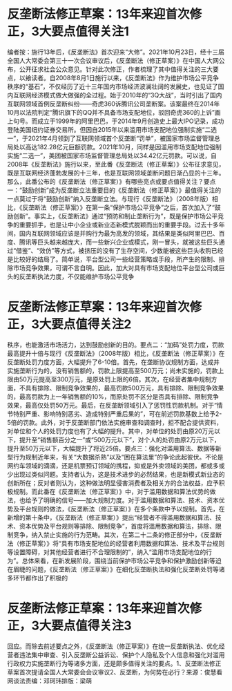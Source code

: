 # 反垄断法修正草案：13年来迎首次修正，3大要点值得关注1

编者按：施行13年后，《反垄断法》首次迎来“大修”。2021年10月23日，经十三届全国人大常委会第三十一次会议审议后，《反垄断法（修正草案）》在中国人大网公布，公开征求社会公众意见。针对此次修正，作者梳理了其中值得关注的三大要点，以飨读者。自2008年8月1日施行以来，《反垄断法》作为维护市场公平竞争秩序的“基石”，不仅经历了近十三年国内市场经济波澜壮阔的发展史，也见证了国内互联网经济模式做大做强的全过程。始于2010年的“3Q大战”，当时引出了国内互联网领域首例反垄断纠纷——奇虎360诉腾讯公司垄断案。该案最终在2014年10月以法院判定“腾讯旗下的QQ并不具备市场支配地位，驳回奇虎360的上诉”画上句号。而成立于1999年的阿里巴巴，于2014年9月创造史上最大IPO记录，成功登陆美国纽约证券交易所。但因自2015年以来滥用市场支配地位强制实施“二选一”，于2021年4月领到了互联网领域首个反垄断“罚单”，被国家市场监督管理总局处以高达182.28亿元巨额罚款。2021年10月，同样是因滥用市场支配地位强制实施“二选一”，美团被国家市场监督管理总局处以34.42亿元罚款。可以说，自2008年《反垄断法》施行以来，至此番《反垄断法（修正草案）》公布征求意见，既是互联网经济蓬勃发展的十三年，也是互联网领域垄断问题日渐凸显的十三年。那么，此番公布的《反垄断法（修正草案）》有哪些亮点或要点值得关注？要点一：“鼓励创新”成为反垄断立法重要目的《反垄断法（修正草案）》最值得关注的一点莫过于将“鼓励创新”纳入反垄断立法。与现行《反垄断法》（2008年版）相比，《反垄断法（修正草案）》在第一条“保护市场公平竞争”之后，首次加入了“鼓励创新”。事实上，《反垄断法》通过“预防和制止垄断行为”，既是保护市场公平竞争的重要抓手，也是让中小企业或新业态新模式脱颖而出的重要手段。过去十多年间，国内互联网领域应该是并购行为最为高发的领域，其结果是类似阿里巴巴、百度、腾讯等巨头越来越庞大，而一些新兴企业或模式，刚一冒头，就被这些巨头通过“借鉴”、“效仿”等方式，被挤压的没有了生存空间，少数能被这些巨头收购已经是比较好的结局了。简单说，平台型公司一些经营策略或手段，所产生的限制、排除市场竞争效果，可谓不言自明。因此，加大对具有市场支配地位平台型公司或巨头的反垄断执法力度，不仅能维护市场公平竞争

# 反垄断法修正草案：13年来迎首次修正，3大要点值得关注2

秩序，也能激活市场活力，达到鼓励创新的目的。要点二：“加码”处罚力度，罚款最高提升十倍与现行《反垄断法》（2008年版）相比，《反垄断法（修正草案）》在反垄断处罚力度方面，大幅提升了6-10倍。首先，在垄断协议规制方面，达成并实施垄断行为的，没有销售额的，罚款上限提高至500万元；尚未实施的，罚款上限由50万元提高至300万元，是原处罚上限的6倍。其次，在经营者集中规制方面，不具有排除、限制竞争效果的，最高罚款500万元，具有排除、限制竞争效果的，最高罚款为上一年销售额的10%，而原处罚不区分是否具有排除、限制竞争效果，最高仅处罚50万元。最后，在反垄断领域引入了惩罚性罚款机制。对于“情节特别严重、影响特别恶劣、造成特别严重后果的”，可在前述罚款基数上给予2-5倍的罚款。此外，对于反垄断部门依法实施审查和调查时，拒不配合提供资料，对单位和个人的处罚力度也有了大幅的提升。其中，对单位的处罚由原20万元以下，提升至“销售额百分之一”或“500万元以下”，对个人的处罚由原2万元以下，提升至50万元以下，大幅提升了将近25倍。要点三：强化对滥用算法、数据等新型行为规制近年来，有关“大数据杀熟”以及“困在算法里”的争论此起彼伏。不论是网约车领域的滴滴，还是机票预订领域的携程，抑或是外卖领域的美团，都或多或少出现过类似问题。支持者认为，这是技术进步的必然结果，也是新模式新业态的创新所在；反对者则认为，这种做法明显侵害消费者及相关方的合法权益，应予积极规制。而此番在《反垄断法（修正草案）》中，对于滥用数据和算法优势的做法，也给予了明确的信号——加大规制力度。对于滥用数据和算法、技术、资本优势及平台规则的做法，《反垄断法（修正草案）》在多个条款中予以规制。首先，在新增的第十条中，《反垄断法（修正草案）》提出“经营者不得滥用数据和算法、技术、资本优势及平台规则等排除、限制竞争”，首度将滥用数据和算法，排除、限制竞争，纳入禁止实施的行为范畴。其次，在第二十二条的修正部分中，《反垄断法（修正草案）》将“具有市场支配地位的经营者利用数据和算法、技术及平台规则等设置障碍，对其他经营者进行不合理限制的”，纳入“滥用市场支配地位的行为”。总体来看，在新发展阶段，围绕当前保护市场公平竞争和保护激励创新等迫在眉睫的问题，《反垄断法（修正草案）》在细化反垄断执法和强化反垄断处罚等诸多环节都作出了积极的

# 反垄断法修正草案：13年来迎首次修正，3大要点值得关注3

回应。而除去前述要点之外，《反垄断法（修正草案）》在统一反垄断执法、优化经营者违法集中审查、引入反垄断公益诉讼、保护个人隐私及个人信息和强化对滥用行政权力实施垄断行为等诸多方面，还是颇多值得关注的要点。1、反垄断法修正草案首次提请全国人大常委会会议审议2、反垄断，为何势在必行？来源：俊慧看网谈法责编：邓珂玮排版：梁萌

